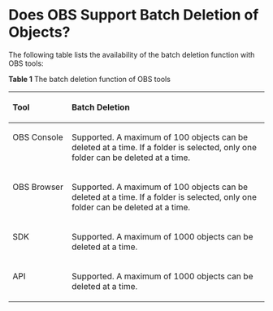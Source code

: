 # Does OBS Support Batch Deletion of Objects?<a name="obs_faq_0020"></a>

The following table lists the availability of the batch deletion function with OBS tools:

**Table  1**  The batch deletion function of OBS tools

<a name="table1577714398131"></a>
<table><thead align="left"><tr id="row577863961314"><th class="cellrowborder" valign="top" width="23.1%" id="mcps1.2.3.1.1"><p id="p977933951313"><a name="p977933951313"></a><a name="p977933951313"></a>Tool</p>
</th>
<th class="cellrowborder" valign="top" width="76.9%" id="mcps1.2.3.1.2"><p id="p3779039181311"><a name="p3779039181311"></a><a name="p3779039181311"></a>Batch Deletion</p>
</th>
</tr>
</thead>
<tbody><tr id="row117792039151318"><td class="cellrowborder" valign="top" width="23.1%" headers="mcps1.2.3.1.1 "><p id="p188071813145"><a name="p188071813145"></a><a name="p188071813145"></a>OBS Console</p>
</td>
<td class="cellrowborder" valign="top" width="76.9%" headers="mcps1.2.3.1.2 "><p id="p7779143941317"><a name="p7779143941317"></a><a name="p7779143941317"></a>Supported. A maximum of 100 objects can be deleted at a time. If a folder is selected, only one folder can be deleted at a time.</p>
</td>
</tr>
<tr id="row977917393133"><td class="cellrowborder" valign="top" width="23.1%" headers="mcps1.2.3.1.1 "><p id="p6881518141412"><a name="p6881518141412"></a><a name="p6881518141412"></a>OBS Browser</p>
</td>
<td class="cellrowborder" valign="top" width="76.9%" headers="mcps1.2.3.1.2 "><p id="p15661183351310"><a name="p15661183351310"></a><a name="p15661183351310"></a>Supported. A maximum of 100 objects can be deleted at a time. If a folder is selected, only one folder can be deleted at a time.</p>
</td>
</tr>
<tr id="row1577903941316"><td class="cellrowborder" valign="top" width="23.1%" headers="mcps1.2.3.1.1 "><p id="p1588131810149"><a name="p1588131810149"></a><a name="p1588131810149"></a>SDK</p>
</td>
<td class="cellrowborder" valign="top" width="76.9%" headers="mcps1.2.3.1.2 "><p id="p196921850143516"><a name="p196921850143516"></a><a name="p196921850143516"></a>Supported. A maximum of 1000 objects can be deleted at a time.</p>
</td>
</tr>
<tr id="row377914398139"><td class="cellrowborder" valign="top" width="23.1%" headers="mcps1.2.3.1.1 "><p id="p16881161812146"><a name="p16881161812146"></a><a name="p16881161812146"></a>API</p>
</td>
<td class="cellrowborder" valign="top" width="76.9%" headers="mcps1.2.3.1.2 "><p id="p1277993914135"><a name="p1277993914135"></a><a name="p1277993914135"></a>Supported. A maximum of 1000 objects can be deleted at a time.</p>
</td>
</tr>
</tbody>
</table>

